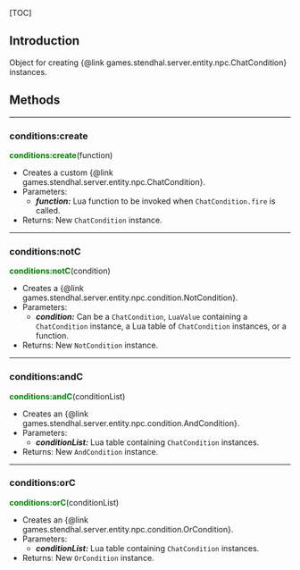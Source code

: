 
[TOC]

## Introduction

Object for creating {@link games.stendhal.server.entity.npc.ChatCondition} instances.

## Methods

---
### conditions:create
<span style="color:green; font-weight:bold;">conditions:create</span>(function)

- Creates a custom {@link games.stendhal.server.entity.npc.ChatCondition}.
- Parameters:
  - ***function:*** Lua function to be invoked when <code>ChatCondition.fire</code> is called.
- Returns: New <code>ChatCondition</code> instance.

---
### conditions:notC
<span style="color:green; font-weight:bold;">conditions:notC</span>(condition)

- Creates a {@link games.stendhal.server.entity.npc.condition.NotCondition}.
- Parameters:
  - ***condition:*** Can be a <code>ChatCondition</code>, <code>LuaValue</code> containing a <code>ChatCondition</code> instance, a Lua table of <code>ChatCondition</code> instances, or a function.
- Returns: New <code>NotCondition</code> instance.

---
### conditions:andC
<span style="color:green; font-weight:bold;">conditions:andC</span>(conditionList)

- Creates an {@link games.stendhal.server.entity.npc.condition.AndCondition}.
- Parameters:
  - ***conditionList:*** Lua table containing <code>ChatCondition</code> instances.
- Returns: New <code>AndCondition</code> instance.

---
### conditions:orC
<span style="color:green; font-weight:bold;">conditions:orC</span>(conditionList)

- Creates an {@link games.stendhal.server.entity.npc.condition.OrCondition}.
- Parameters:
  - ***conditionList:*** Lua table containing <code>ChatCondition</code> instances.
- Returns: New <code>OrCondition</code> instance.
